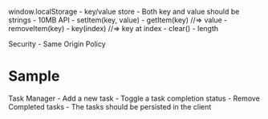 window.localStorage
    - key/value store
    - Both key and value should be strings
    - 10MB
API
    - setItem(key, value)
    - getItem(key) //=> value
    - removeItem(key)
    - key(index) //=> key at index
    - clear()
    - length
    
Security
    - Same Origin Policy
    
Sample
=======
Task Manager
    - Add a new task
    - Toggle a task completion status
    - Remove Completed tasks
    - The tasks should be persisted in the client